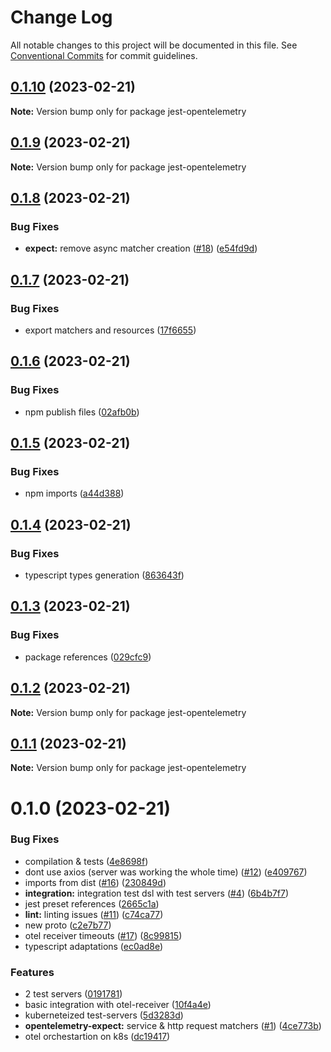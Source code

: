# Change Log

All notable changes to this project will be documented in this file.
See [Conventional Commits](https://conventionalcommits.org) for commit guidelines.

## [0.1.10](https://github.com/expect-dev/jest-opentelemetry/compare/v0.1.9...v0.1.10) (2023-02-21)

**Note:** Version bump only for package jest-opentelemetry

## [0.1.9](https://github.com/expect-dev/jest-opentelemetry/compare/v0.1.8...v0.1.9) (2023-02-21)

**Note:** Version bump only for package jest-opentelemetry

## [0.1.8](https://github.com/expect-dev/jest-opentelemetry/compare/v0.1.7...v0.1.8) (2023-02-21)

### Bug Fixes

- **expect:** remove async matcher creation ([#18](https://github.com/expect-dev/jest-opentelemetry/issues/18)) ([e54fd9d](https://github.com/expect-dev/jest-opentelemetry/commit/e54fd9dd5a2330fbd5eac6c04c4be9830c9390fa))

## [0.1.7](https://github.com/traceloop/jest-opentelemetry/compare/v0.1.6...v0.1.7) (2023-02-21)

### Bug Fixes

- export matchers and resources ([17f6655](https://github.com/traceloop/jest-opentelemetry/commit/17f66552f6e969e3ca14e7ab3736d0e5c3d4b207))

## [0.1.6](https://github.com/traceloop/jest-opentelemetry/compare/v0.1.5...v0.1.6) (2023-02-21)

### Bug Fixes

- npm publish files ([02afb0b](https://github.com/traceloop/jest-opentelemetry/commit/02afb0b6f6054d3570d2160d667f05033243401d))

## [0.1.5](https://github.com/traceloop/jest-opentelemetry/compare/v0.1.4...v0.1.5) (2023-02-21)

### Bug Fixes

- npm imports ([a44d388](https://github.com/traceloop/jest-opentelemetry/commit/a44d38823da0d295680547ff19b94bce3b43ff96))

## [0.1.4](https://github.com/traceloop/jest-opentelemetry/compare/v0.1.3...v0.1.4) (2023-02-21)

### Bug Fixes

- typescript types generation ([863643f](https://github.com/traceloop/jest-opentelemetry/commit/863643ff718fab1d266487ff21514c2a88fda9af))

## [0.1.3](https://github.com/traceloop/jest-opentelemetry/compare/v0.1.2...v0.1.3) (2023-02-21)

### Bug Fixes

- package references ([029cfc9](https://github.com/traceloop/jest-opentelemetry/commit/029cfc9815403487a25dd780e26d92900378b66d))

## [0.1.2](https://github.com/traceloop/jest-opentelemetry/compare/v0.1.1...v0.1.2) (2023-02-21)

**Note:** Version bump only for package jest-opentelemetry

## [0.1.1](https://github.com/traceloop/jest-opentelemetry/compare/v0.1.0...v0.1.1) (2023-02-21)

**Note:** Version bump only for package jest-opentelemetry

# 0.1.0 (2023-02-21)

### Bug Fixes

- compilation & tests ([4e8698f](https://github.com/traceloop/jest-opentelemetry/commit/4e8698f254bad209becf2bd260679831fb25c0a6))
- dont use axios (server was working the whole time) ([#12](https://github.com/traceloop/jest-opentelemetry/issues/12)) ([e409767](https://github.com/traceloop/jest-opentelemetry/commit/e4097679a5ae5a981f20312eb48cef183d69ac0b))
- imports from dist ([#16](https://github.com/traceloop/jest-opentelemetry/issues/16)) ([230849d](https://github.com/traceloop/jest-opentelemetry/commit/230849d617887d53b85a012cd1878dbdfca19e7b))
- **integration:** integration test dsl with test servers ([#4](https://github.com/traceloop/jest-opentelemetry/issues/4)) ([6b4b7f7](https://github.com/traceloop/jest-opentelemetry/commit/6b4b7f7c43f7f450b615bf46635a817df708517e))
- jest preset references ([2665c1a](https://github.com/traceloop/jest-opentelemetry/commit/2665c1a0f301d0f0df8979a64c8fdfeea367dbc4))
- **lint:** linting issues ([#11](https://github.com/traceloop/jest-opentelemetry/issues/11)) ([c74ca77](https://github.com/traceloop/jest-opentelemetry/commit/c74ca77896c35a8ff72500451d41cc0c53d1c8b1))
- new proto ([c2e7b77](https://github.com/traceloop/jest-opentelemetry/commit/c2e7b77910ed58e296fc4eef96a7d8acb725f2a9))
- otel receiver timeouts ([#17](https://github.com/traceloop/jest-opentelemetry/issues/17)) ([8c99815](https://github.com/traceloop/jest-opentelemetry/commit/8c998151a7a30c1a401aa1403587f35026d4814b))
- typescript adaptations ([ec0ad8e](https://github.com/traceloop/jest-opentelemetry/commit/ec0ad8e40c799f70881ae7ac3b441c7f6eb6c9cd))

### Features

- 2 test servers ([0191781](https://github.com/traceloop/jest-opentelemetry/commit/01917812668fd8d31c1962fdefbb539ae3cf7774))
- basic integration with otel-receiver ([10f4a4e](https://github.com/traceloop/jest-opentelemetry/commit/10f4a4e274079620f8461eb64b09c73e9a609077))
- kuberneteized test-servers ([5d3283d](https://github.com/traceloop/jest-opentelemetry/commit/5d3283d98779a9fba4321fdafda5bdd5ac5f71c7))
- **opentelemetry-expect:** service & http request matchers ([#1](https://github.com/traceloop/jest-opentelemetry/issues/1)) ([4ce773b](https://github.com/traceloop/jest-opentelemetry/commit/4ce773be6a68be1a1d2cb1f8da24c44a2d058a23))
- otel orchestartion on k8s ([dc19417](https://github.com/traceloop/jest-opentelemetry/commit/dc194173a2c2d7c7a892d437ee0d2101c6ac1605))
